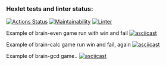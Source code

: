 ### Hexlet tests and linter status:
[![Actions Status](https://github.com/LHTHC/frontend-project-lvl1/workflows/hexlet-check/badge.svg)](https://github.com/LHTHC/frontend-project-lvl1/actions)
[![Maintainability](https://api.codeclimate.com/v1/badges/a99a88d28ad37a79dbf6/maintainability)](https://codeclimate.com/github/codeclimate/codeclimate/maintainability)
[![Linter](https://github.com/LHTHC/frontend-project-lvl1/actions/workflows/linter.yml/badge.svg)](https://github.com/LHTHC/frontend-project-lvl1/actions/workflows/linter.yml)

Example of brain-even game run with win and fail
[![asciicast](https://asciinema.org/a/AWb3xYxk2wFbfVXezY1fkR5CV.svg)](https://asciinema.org/a/AWb3xYxk2wFbfVXezY1fkR5CV)

Example of brain-calc game run win and fail, again
[![asciicast](https://asciinema.org/a/Jifubs8gcoEVsNqv1H3WidhGg.svg)](https://asciinema.org/a/Jifubs8gcoEVsNqv1H3WidhGg)

Example of brain-gcd game..
[![asciicast](https://asciinema.org/a/B6O4OLQRDiDQpbtqtDF3ZLnOy.svg)](https://asciinema.org/a/B6O4OLQRDiDQpbtqtDF3ZLnOy)
